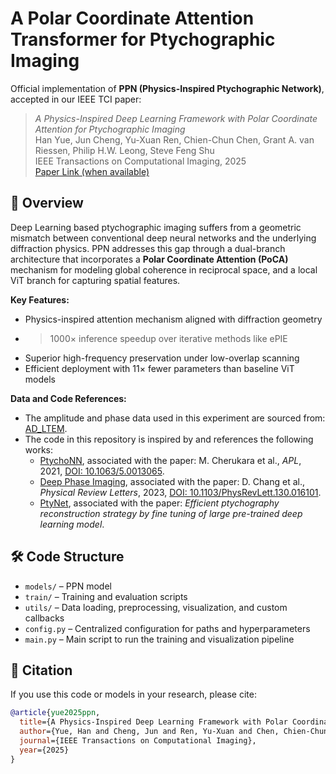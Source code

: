 # A Polar Coordinate Attention Transformer for Ptychographic Imaging

Official implementation of **PPN (Physics-Inspired Ptychographic Network)**, accepted in our IEEE TCI paper:

> *A Physics-Inspired Deep Learning Framework with Polar Coordinate Attention for Ptychographic Imaging*  
> Han Yue, Jun Cheng, Yu-Xuan Ren, Chien-Chun Chen, Grant A. van Riessen, Philip H.W. Leong, Steve Feng Shu  
> IEEE Transactions on Computational Imaging, 2025  
> [Paper Link (when available)](https://arxiv.org/abs/2412.06806)

## 🔬 Overview

Deep Learning based ptychographic imaging suffers from a geometric mismatch between conventional deep neural networks and the underlying diffraction physics. PPN addresses this gap through a dual-branch architecture that incorporates a **Polar Coordinate Attention (PoCA)** mechanism for modeling global coherence in reciprocal space, and a local ViT branch for capturing spatial features.

**Key Features:**
- Physics-inspired attention mechanism aligned with diffraction geometry
- >1000× inference speedup over iterative methods like ePIE
- Superior high-frequency preservation under low-overlap scanning
- Efficient deployment with 11× fewer parameters than baseline ViT models

**Data and Code References:**
- The amplitude and phase data used in this experiment are sourced from: [AD_LTEM](https://github.com/danielzt12/AD_LTEM).
- The code in this repository is inspired by and references the following works:
  - [PtychoNN](https://github.com/mcherukara/PtychoNN), associated with the paper: M. Cherukara et al., *APL*, 2021, [DOI: 10.1063/5.0013065](https://aip.scitation.org/doi/full/10.1063/5.0013065).
  - [Deep Phase Imaging](https://github.com/dillanchang/deep-phase-imaging), associated with the paper: D. Chang et al., *Physical Review Letters*, 2023, [DOI: 10.1103/PhysRevLett.130.016101](https://journals.aps.org/prl/abstract/10.1103/PhysRevLett.130.016101).
  - [PtyNet](https://github.com/paidaxinbao/PtyNet), associated with the paper: *Efficient ptychography reconstruction strategy by fine tuning of large pre-trained deep learning model*.

  
## 🛠 Code Structure

- `models/` – PPN model
- `train/` – Training and evaluation scripts
- `utils/` – Data loading, preprocessing, visualization, and custom callbacks
- `config.py` – Centralized configuration for paths and hyperparameters
- `main.py` – Main script to run the training and visualization pipeline


## 📖 Citation

If you use this code or models in your research, please cite:

```bibtex
@article{yue2025ppn,
  title={A Physics-Inspired Deep Learning Framework with Polar Coordinate Attention for Ptychographic Imaging},
  author={Yue, Han and Cheng, Jun and Ren, Yu-Xuan and Chen, Chien-Chun and van Riessen, Grant A. and Leong, Philip H.W. and Shu, Steve Feng},
  journal={IEEE Transactions on Computational Imaging},
  year={2025}
}
